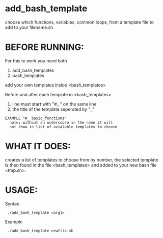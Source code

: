 # add_bash_template
choose which functions, variables, common loops, from a template file to add to your filename.sh


# BEFORE RUNNING:

For this to work you need both
  1) add_bash_templates
  2) bash_templates 

add your own templates inside \<bash_templates\>
  
Before and after each template in \<bash_templates\> 
  1) line must start with "#_ " on the same line
  2) the title of the template seperated by "_"
    
    EXAMPLE "#_ basic_functions"
      note; without an underscore in the name it will
      not show in list of avialable templates to choose


# WHAT IT DOES:
  
  creates a list of templates to choose from by number, the
  selected template is then found in the file \<bash_templates\>
  and added to your new bash file \<tmp.sh\>. 


# USAGE: 

   Syntax 
   
     ./add_bash_template <arg1> 

   Example 
        
     ./add_bash_template newfile.sh
  

